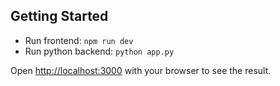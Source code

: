 
## Getting Started

- Run frontend: `npm run dev`
- Run python backend: `python app.py`

Open [http://localhost:3000](http://localhost:3000) with your browser to see the result.

